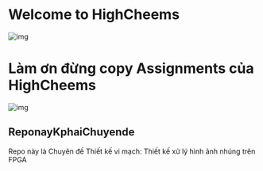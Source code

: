 # Welcome to HighCheems
![img](https://i.imgur.com/QVqPdd6.jpg)
# **Làm ơn đừng copy Assignments của HighCheems**
![img](https://i.imgur.com/tRsUjI7.jpg)
## ReponayKphaiChuyende
Repo này là Chuyên đề Thiết kế vi mạch: Thiết kế xử lý hình ảnh nhúng trên FPGA

